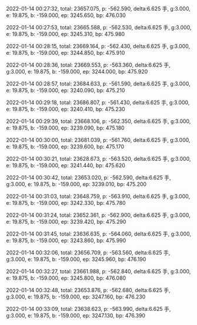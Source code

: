 2022-01-14 00:27:32, total: 23657.075, p: -562.590, delta:6.625 手, g:3.000, e: 19.875, b: -159.000, ep: 3245.650, bp: 476.030

2022-01-14 00:27:53, total: 23665.588, p: -562.530, delta:6.625 手, g:3.000, e: 19.875, b: -159.000, ep: 3245.310, bp: 475.980

2022-01-14 00:28:15, total: 23669.164, p: -562.430, delta:6.625 手, g:3.000, e: 19.875, b: -159.000, ep: 3244.850, bp: 475.910

2022-01-14 00:28:36, total: 23669.553, p: -563.360, delta:6.625 手, g:3.000, e: 19.875, b: -159.000, ep: 3244.000, bp: 475.920

2022-01-14 00:28:57, total: 23684.633, p: -561.590, delta:6.625 手, g:3.000, e: 19.875, b: -159.000, ep: 3240.090, bp: 475.210

2022-01-14 00:29:18, total: 23686.807, p: -561.430, delta:6.625 手, g:3.000, e: 19.875, b: -159.000, ep: 3240.410, bp: 475.230

2022-01-14 00:29:39, total: 23668.106, p: -562.350, delta:6.625 手, g:3.000, e: 19.875, b: -159.000, ep: 3239.090, bp: 475.180

2022-01-14 00:30:00, total: 23681.039, p: -561.760, delta:6.625 手, g:3.000, e: 19.875, b: -159.000, ep: 3239.600, bp: 475.170

2022-01-14 00:30:21, total: 23628.673, p: -563.520, delta:6.625 手, g:3.000, e: 19.875, b: -159.000, ep: 3241.440, bp: 475.620

2022-01-14 00:30:42, total: 23653.020, p: -562.590, delta:6.625 手, g:3.000, e: 19.875, b: -159.000, ep: 3239.010, bp: 475.200

2022-01-14 00:31:03, total: 23648.759, p: -563.910, delta:6.625 手, g:3.000, e: 19.875, b: -159.000, ep: 3242.330, bp: 475.780

2022-01-14 00:31:24, total: 23652.361, p: -562.900, delta:6.625 手, g:3.000, e: 19.875, b: -159.000, ep: 3239.420, bp: 475.290

2022-01-14 00:31:45, total: 23636.635, p: -564.060, delta:6.625 手, g:3.000, e: 19.875, b: -159.000, ep: 3243.860, bp: 475.990

2022-01-14 00:32:06, total: 23656.709, p: -563.560, delta:6.625 手, g:3.000, e: 19.875, b: -159.000, ep: 3245.960, bp: 476.190

2022-01-14 00:32:27, total: 23661.988, p: -562.840, delta:6.625 手, g:3.000, e: 19.875, b: -159.000, ep: 3245.800, bp: 476.080

2022-01-14 00:32:48, total: 23653.876, p: -562.680, delta:6.625 手, g:3.000, e: 19.875, b: -159.000, ep: 3247.160, bp: 476.230

2022-01-14 00:33:09, total: 23638.623, p: -563.990, delta:6.625 手, g:3.000, e: 19.875, b: -159.000, ep: 3247.130, bp: 476.390